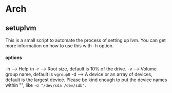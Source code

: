 # Arch

## setuplvm
This is a small script to automate the process of setting up lvm. You can get more information on how to use this with -h option.

####	options
-h --> Help \n
-r --> Root size, default is 10% of the drive.
-v --> Volume group name, default is `vgroup0`
-d --> A device or an array of devices, default is the largest device. Please be kind enough to put the device names within "", like `-d "/dev/sda /dev/sdb"`. 
